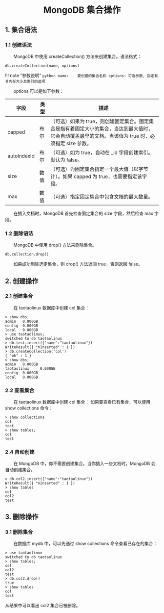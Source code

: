 <center><h1> MongoDB 集合操作</h1></center>


## 1. 集合语法
### 1.1 创建语法
&#160; &#160; &#160; &#160;MongoDB 中使用 createCollection() 方法来创建集合。语法格式：

```
db.createCollection(name, options)
```

!!! note "参数说明"
    ```python
    name:    要创建的集合名称
    options: 可选参数, 指定有关内存大小及索引的选项
    ```
    
&#160; &#160; &#160; &#160;options 可以是如下参数：

字段 | 类型 | 描述
---|---|---
capped|	布尔|	（可选）如果为 true，则创建固定集合。固定集合是指有着固定大小的集合，当达到最大值时，它会自动覆盖最早的文档。当该值为 true 时，必须指定 size 参数。
autoIndexId	|布尔|	（可选）如为 true，自动在 _id 字段创建索引。默认为 false。
size|	数值|	（可选）为固定集合指定一个最大值（以字节计）。如果 capped 为 true，也需要指定该字段。
max	|数值	|（可选）指定固定集合中包含文档的最大数量。


&#160; &#160; &#160; &#160;在插入文档时，MongoDB 首先检查固定集合的 size 字段，然后检查 max 字段。


### 1.2 删除语法   
&#160; &#160; &#160; &#160;MongoDB 中使用 drop() 方法来删除集合。

```
db.collection.drop()
```
&#160; &#160; &#160; &#160;如果成功删除选定集合，则 drop() 方法返回 true，否则返回 false。

   
## 2. 创建操作
### 2.1 创建集合
&#160; &#160; &#160; &#160;在 taotaolinux 数据库中创建 col 集合：

```
> show dbs;
admin   0.000GB
config  0.000GB
local   0.000GB
> use taotaolinux;
switched to db taotaolinux
> db.test.insert({"name":"taotaolinux"})
WriteResult({ "nInserted" : 1 })
> db.createCollection('col')
{ "ok" : 1 }
> show dbs;
admin   0.000GB
taotaolinux     0.000GB
config  0.000GB
local   0.000GB
```

### 2.2 查看集合
&#160; &#160; &#160; &#160;在 taotaolinux 数据库中创建 col 集合：
如果要查看已有集合，可以使用 show collections 命令：

```
> show collections
col
test
> show tables;
col
test
```

### 2.4 自动创建

&#160; &#160; &#160; &#160;在 MongoDB 中，你不需要创建集合。当你插入一些文档时，MongoDB 会自动创建集合。
```
> db.col2.insert({"name":"taotaolinux"})
WriteResult({ "nInserted" : 1 })
> show tables
col
col2
test
```

## 3. 删除操作
### 3.1 删除集合
&#160; &#160; &#160; &#160;在数据库 mydb 中，可以先通过 show collections 命令查看已存在的集合：

```
> use taotaolinux
switched to db taotaolinux
> show tables;
col
col2
test
> db.col2.drop()
true
> show tables
col
test
```
从结果中可以看出 col2 集合已被删除。

